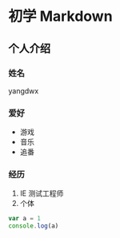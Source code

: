# 初学 Markdown
## 个人介绍
### 姓名
yangdwx
### 爱好
* 游戏
* 音乐
* 追番

### 经历
1. IE 测试工程师
2. 个体


```javascript
var a = 1
console.log(a)
```
